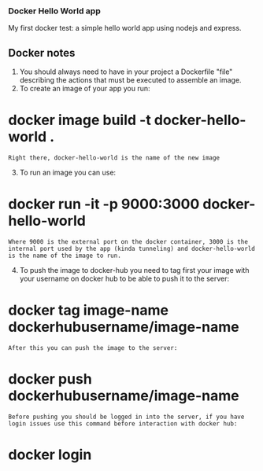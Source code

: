 ### Docker Hello World app

My first docker test: a simple hello world app using nodejs and express.

## Docker notes
1. You should always need to have in your project a Dockerfile "file" describing the actions that must be executed to assemble an image.
2. To create an image of your app you run:
#   docker image build -t docker-hello-world .
    Right there, docker-hello-world is the name of the new image
3. To run an image you can use:
#   docker run -it -p 9000:3000 docker-hello-world
    Where 9000 is the external port on the docker container, 3000 is the internal port used by the app (kinda tunneling) and docker-hello-world is the name of the image to run.
4. To push the image to docker-hub you need to tag first your image with your username on docker hub to be able to push it to the server:
#   docker tag image-name dockerhubusername/image-name
    After this you can push the image to the server:
#   docker push dockerhubusername/image-name
    Before pushing you should be logged in into the server, if you have login issues use this command before interaction with docker hub:
#   docker login